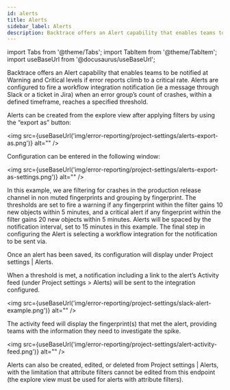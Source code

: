```yaml
---
id: alerts
title: Alerts
sidebar_label: Alerts
description: Backtrace offers an Alert capability that enables teams to be notified at Warning and Critical levels if error reports climb to a critical rate.
---
```

import Tabs from '@theme/Tabs';
import TabItem from '@theme/TabItem';
import useBaseUrl from '@docusaurus/useBaseUrl';

Backtrace offers an Alert capability that enables teams to be notified at Warning and Critical levels if error reports climb to a critical rate. Alerts are configured to fire a workflow integration notification (ie a message through Slack or a ticket in Jira) when an error group’s count of crashes, within a defined timeframe, reaches a specified threshold.

Alerts can be created from the explore view after applying filters by using the “export as” button:

<img src={useBaseUrl('img/error-reporting/project-settings/alerts-export-as.png')} alt="" />

Configuration can be entered in the following window:

<img src={useBaseUrl('img/error-reporting/project-settings/alerts-export-as-settings.png')} alt="" />

In this example, we are filtering for crashes in the production release channel in non muted fingerprints and grouping by fingerprint. The thresholds are set to fire a warning if any fingerprint within the filter gains 10 new objects within 5 minutes, and a critical alert if any fingerprint within the filter gains 20 new objects within 5 minutes. Alerts will be spaced by the notification interval, set to 15 minutes in this example. The final step in configuring the Alert is selecting a workflow integration for the notification to be sent via.

Once an alert has been saved, its configuration will display under Project settings | Alerts.

When a threshold is met, a notification including a link to the alert’s Activity feed (under Project settings > Alerts) will be sent to the integration configured.

<img src={useBaseUrl('img/error-reporting/project-settings/slack-alert-example.png')} alt="" />

The activity feed will display the fingerprint(s) that met the alert, providing teams with the information they need to investigate the spike. 

<img src={useBaseUrl('img/error-reporting/project-settings/alert-activity-feed.png')} alt="" />

Alerts can also be created, edited, or deleted from Project settings | Alerts, with the limitation that attribute filters cannot be edited from this endpoint (the explore view must be used for alerts with attribute filters).
